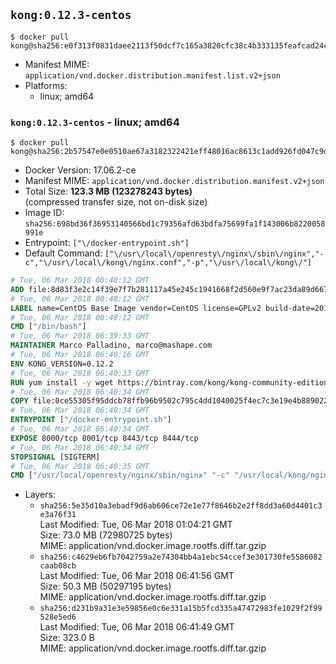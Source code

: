 ## `kong:0.12.3-centos`

```console
$ docker pull kong@sha256:e0f313f0831daee2113f50dcf7c165a3820cfc38c4b333135feafcad24c1fdb2
```

-	Manifest MIME: `application/vnd.docker.distribution.manifest.list.v2+json`
-	Platforms:
	-	linux; amd64

### `kong:0.12.3-centos` - linux; amd64

```console
$ docker pull kong@sha256:2b57547e0e0510ae67a3182322421eff48016ac8613c1add926fd047c9dd1d9a
```

-	Docker Version: 17.06.2-ce
-	Manifest MIME: `application/vnd.docker.distribution.manifest.v2+json`
-	Total Size: **123.3 MB (123278243 bytes)**  
	(compressed transfer size, not on-disk size)
-	Image ID: `sha256:698bd36f36953140566bd1c79356afd63bdfa75699fa1f143006b8220058991e`
-	Entrypoint: `["\/docker-entrypoint.sh"]`
-	Default Command: `["\/usr\/local\/openresty\/nginx\/sbin\/nginx","-c","\/usr\/local\/kong\/nginx.conf","-p","\/usr\/local\/kong\/"]`

```dockerfile
# Tue, 06 Mar 2018 00:48:12 GMT
ADD file:8d83f3e2c14f39e7f7b281117a45e245c1941668f2d560e9f7ac23da89d667a9 in / 
# Tue, 06 Mar 2018 00:48:12 GMT
LABEL name=CentOS Base Image vendor=CentOS license=GPLv2 build-date=20180302
# Tue, 06 Mar 2018 00:48:12 GMT
CMD ["/bin/bash"]
# Tue, 06 Mar 2018 06:39:33 GMT
MAINTAINER Marco Palladino, marco@mashape.com
# Tue, 06 Mar 2018 06:40:16 GMT
ENV KONG_VERSION=0.12.2
# Tue, 06 Mar 2018 06:40:33 GMT
RUN yum install -y wget https://bintray.com/kong/kong-community-edition-rpm/download_file?file_path=centos/7/kong-community-edition-$KONG_VERSION.el7.noarch.rpm &&     yum clean all
# Tue, 06 Mar 2018 06:40:34 GMT
COPY file:0ce55305f95ddcb78ffb96b9502c795c4dd1040025f4ec7c3e19e4b889022b90 in /docker-entrypoint.sh 
# Tue, 06 Mar 2018 06:40:34 GMT
ENTRYPOINT ["/docker-entrypoint.sh"]
# Tue, 06 Mar 2018 06:40:34 GMT
EXPOSE 8000/tcp 8001/tcp 8443/tcp 8444/tcp
# Tue, 06 Mar 2018 06:40:34 GMT
STOPSIGNAL [SIGTERM]
# Tue, 06 Mar 2018 06:40:35 GMT
CMD ["/usr/local/openresty/nginx/sbin/nginx" "-c" "/usr/local/kong/nginx.conf" "-p" "/usr/local/kong/"]
```

-	Layers:
	-	`sha256:5e35d10a3ebadf9d6ab606ce72e1e77f8646b2e2ff8dd3a60d4401c3e3a76f31`  
		Last Modified: Tue, 06 Mar 2018 01:04:21 GMT  
		Size: 73.0 MB (72980725 bytes)  
		MIME: application/vnd.docker.image.rootfs.diff.tar.gzip
	-	`sha256:c4629eb6fb7042759a2e74304bb4a1ebc54ccef3e301730fe5586082caab08cb`  
		Last Modified: Tue, 06 Mar 2018 06:41:56 GMT  
		Size: 50.3 MB (50297195 bytes)  
		MIME: application/vnd.docker.image.rootfs.diff.tar.gzip
	-	`sha256:d231b9a31e3e59856e0c6e331a15b5fcd335a47472983fe1029f2f99528e5ed6`  
		Last Modified: Tue, 06 Mar 2018 06:41:49 GMT  
		Size: 323.0 B  
		MIME: application/vnd.docker.image.rootfs.diff.tar.gzip
